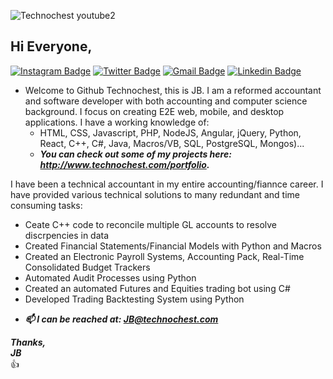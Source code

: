 ![Technochest youtube2](https://user-images.githubusercontent.com/85039215/120913737-4e265c00-c667-11eb-83f6-346e7c45b94c.png)

## Hi Everyone,

[![Instagram Badge](https://img.shields.io/badge/Instagram-%23E4405F.svg?&style=flat-square&logo=instagram&logoColor=white&color=071A2C&link=https://www.instagram.com/technochest)](https://www.instagram.com/technochest)
[![Twitter Badge](https://img.shields.io/badge/Twitter-%231877F2.svg?&style=flat-square&logo=twitter&logoColor=white&color=071A2C&link=https://twitter.com/technochest1)](https://twitter.com/technochest1)
[![Gmail Badge](https://img.shields.io/badge/Gmail-%231877F2.svg?&style=flat-square&logo=gmail&logoColor=white&color=071A2C&link=mailto:jb@technochest.com)](mailto:jb@technochest.com)
[![Linkedin Badge](https://img.shields.io/badge/LinkedIn-%230077B5.svg?&style=flat-square&logo=linkedin&logoColor=white&color=071A2C&link=https://www.linkedin.com/in/technochest/)](https://www.linkedin.com/in/technochest/)

- Welcome to Github Technochest, this is JB.  I am a reformed accountant and software developer with both accounting and computer science background.  I focus on creating E2E web, mobile, and desktop applications.  I have a working knowledge of:
   -  HTML, CSS, Javascript, PHP, NodeJS, Angular, jQuery, Python, React, C++, C#, Java, Macros/VB, SQL, PostgreSQL, Mongos)...
   -  ***You can check out some of my projects here: http://www.technochest.com/portfolio.***
 
 I have been a technical accountant in my entire accounting/fiannce career.  I have provided various technical solutions to many redundant and time consuming tasks:
   -  Ceate C++ code to reconcile multiple GL accounts to resolve discrpencies in data
   -  Created Financial Statements/Financial Models with Python and Macros 
   -  Created an Electronic Payroll Systems, Accounting Pack, Real-Time Consolidated Budget Trackers
   -  Automated Audit Processes using Python
   -  Created an automated Futures and Equities trading bot using C#
   -  Developed Trading Backtesting System using Python 


* ***📫 I can be reached at: JB@technochest.com***

***Thanks,***  
***JB***  
:+1:
